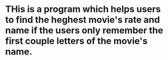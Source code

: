 # THis is a program which helps users to find the heghest movie's rate and name if the users only remember the first couple letters of the movie's name. 
